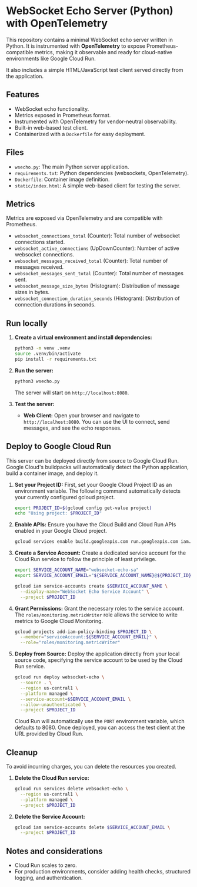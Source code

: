 # WebSocket Echo Server (Python) with OpenTelemetry

This repository contains a minimal WebSocket echo server written in Python. It is instrumented with **OpenTelemetry** to expose Prometheus-compatible metrics, making it observable and ready for cloud-native environments like Google Cloud Run.

It also includes a simple HTML/JavaScript test client served directly from the application.

## Features

-   WebSocket echo functionality.
-   Metrics exposed in Prometheus format.
-   Instrumented with OpenTelemetry for vendor-neutral observability.
-   Built-in web-based test client.
-   Containerized with a `Dockerfile` for easy deployment.

## Files

-   `wsecho.py`: The main Python server application.
-   `requirements.txt`: Python dependencies (websockets, OpenTelemetry).
-   `Dockerfile`: Container image definition.
-   `static/index.html`: A simple web-based client for testing the server.

## Metrics

Metrics are exposed via OpenTelemetry and are compatible with Prometheus.

-   `websocket_connections_total` (Counter): Total number of websocket connections started.
-   `websocket_active_connections` (UpDownCounter): Number of active websocket connections.
-   `websocket_messages_received_total` (Counter): Total number of messages received.
-   `websocket_messages_sent_total` (Counter): Total number of messages sent.
-   `websocket_message_size_bytes` (Histogram): Distribution of message sizes in bytes.
-   `websocket_connection_duration_seconds` (Histogram): Distribution of connection durations in seconds.

## Run locally

1.  **Create a virtual environment and install dependencies:**

    ```bash
    python3 -m venv .venv
    source .venv/bin/activate
    pip install -r requirements.txt
    ```

2.  **Run the server:**

    ```bash
    python3 wsecho.py
    ```
    The server will start on `http://localhost:8080`.

3.  **Test the server:**
    -   **Web Client:** Open your browser and navigate to `http://localhost:8080`. You can use the UI to connect, send messages, and see the echo responses.

## Deploy to Google Cloud Run

This server can be deployed directly from source to Google Cloud Run. Google Cloud's buildpacks will automatically detect the Python application, build a container image, and deploy it.

1.  **Set your Project ID:** First, set your Google Cloud Project ID as an environment variable. The following command automatically detects your currently configured gcloud project.

    ```bash
    export PROJECT_ID=$(gcloud config get-value project)
    echo "Using project: $PROJECT_ID"
    ```

2.  **Enable APIs:** Ensure you have the Cloud Build and Cloud Run APIs enabled in your Google Cloud project.

    ```bash
    gcloud services enable build.googleapis.com run.googleapis.com iam.googleapis.com --project $PROJECT_ID
    ```

3.  **Create a Service Account:** Create a dedicated service account for the Cloud Run service to follow the principle of least privilege.

    ```bash
    export SERVICE_ACCOUNT_NAME="websocket-echo-sa"
    export SERVICE_ACCOUNT_EMAIL="${SERVICE_ACCOUNT_NAME}@${PROJECT_ID}.iam.gserviceaccount.com"

    gcloud iam service-accounts create $SERVICE_ACCOUNT_NAME \
      --display-name="WebSocket Echo Service Account" \
      --project $PROJECT_ID
    ```

4.  **Grant Permissions:** Grant the necessary roles to the service account. The `roles/monitoring.metricWriter` role allows the service to write metrics to Google Cloud Monitoring.

    ```bash
    gcloud projects add-iam-policy-binding $PROJECT_ID \
      --member="serviceAccount:${SERVICE_ACCOUNT_EMAIL}" \
      --role="roles/monitoring.metricWriter"
    ```

5.  **Deploy from Source:** Deploy the application directly from your local source code, specifying the service account to be used by the Cloud Run service.

    ```bash
    gcloud run deploy websocket-echo \
      --source . \
      --region us-central1 \
      --platform managed \
      --service-account=$SERVICE_ACCOUNT_EMAIL \
      --allow-unauthenticated \
      --project $PROJECT_ID
    ```
    
    Cloud Run will automatically use the `PORT` environment variable, which defaults to 8080. Once deployed, you can access the test client at the URL provided by Cloud Run.

## Cleanup

To avoid incurring charges, you can delete the resources you created.

1.  **Delete the Cloud Run service:**

    ```bash
    gcloud run services delete websocket-echo \
      --region us-central1 \
      --platform managed \
      --project $PROJECT_ID
    ```

2.  **Delete the Service Account:**

    ```bash
    gcloud iam service-accounts delete $SERVICE_ACCOUNT_EMAIL \
      --project $PROJECT_ID
    ```

## Notes and considerations
- Cloud Run scales to zero.
- For production environments, consider adding health checks, structured logging, and authentication.

